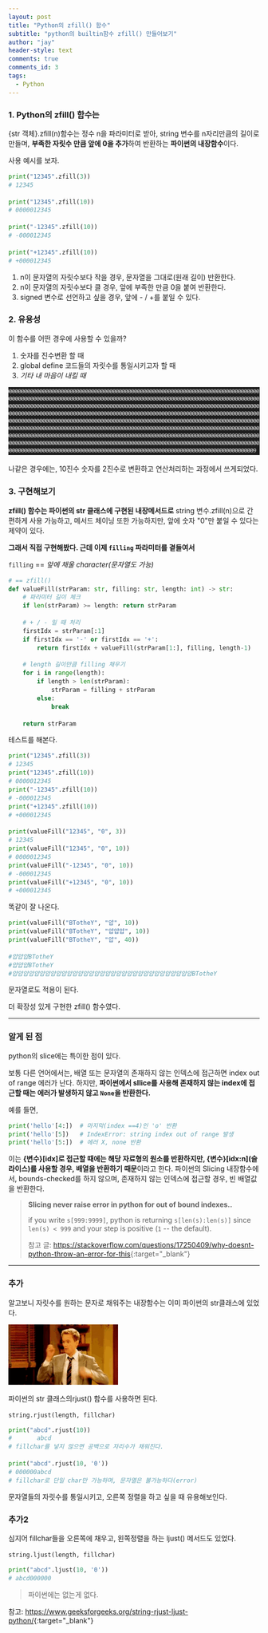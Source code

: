 ```yaml
---
layout: post
title: "Python의 zfill() 함수"
subtitle: "python의 builtin함수 zfill() 만들어보기"
author: "jay"
header-style: text
comments: true
comments_id: 3
tags:
  - Python
---
```


### 1. Python의 zfill() 함수는

{str 객체}.zfill(n)함수는 정수 n을 파라미터로 받아, string 변수를 n자리만큼의 길이로 만들며, **부족한 자릿수 만큼 앞에 0을 추가**하여 반환하는 **파이썬의 내장함수**이다.

사용 예시를 보자.

```python
print("12345".zfill(3))
# 12345

print("12345".zfill(10))
# 0000012345

print("-12345".zfill(10))
# -000012345

print("+12345".zfill(10))
# +000012345
```

1. n이 문자열의 자릿수보다 작을 경우, 문자열을 그대로(원래 길이) 반환한다.
2. n이 문자열의 자릿수보다 클 경우, 앞에 부족한 만큼 0을 붙여 반환한다.
3. signed 변수로 선언하고 싶을 경우, 앞에 \- / +를 붙일 수 있다.

### 2. 유용성

이 함수를 어떤 경우에 사용할 수 있을까?

1. 숫자를 진수변환 할 때
2. global define 코드들의 자릿수를 통일시키고자 할 때
3. *기타 내 마음이 내킬 때*

![000009](\img\in-post\000009.png)

나같은 경우에는, 10진수 숫자를 2진수로 변환하고 연산처리하는 과정에서 쓰게되었다.

### 3. 구현해보기

**zfill() 함수는 파이썬의 str 클래스에 구현된 내장메서드로** string 변수.zfill(n)으로 간편하게 사용 가능하고, 메서드 체이닝 또한 가능하지만, 앞에 숫자 "0"만 붙일 수 있다는 제약이 있다.

**그래서 직접 구현해봤다. 근데 이제 `filling` 파라미터를 곁들여서**

`filling` == *앞에 채울 character(문자열도 가능)*

```python
# == zfill()
def valueFill(strParam: str, filling: str, length: int) -> str:
    # 파라미터 길이 체크
    if len(strParam) >= length: return strParam

    # + / - 일 때 처리
    firstIdx = strParam[:1]
    if firstIdx == '-' or firstIdx == '+':
        return firstIdx + valueFill(strParam[1:], filling, length-1)
    
    # length 길이만큼 filling 채우기
    for i in range(length):
        if length > len(strParam):
            strParam = filling + strParam
        else:
            break
    
    return strParam
```

테스트를 해본다.

```python
print("12345".zfill(3))
# 12345
print("12345".zfill(10))
# 0000012345
print("-12345".zfill(10))
# -000012345
print("+12345".zfill(10))
# +000012345

print(valueFill("12345", "0", 3))
# 12345
print(valueFill("12345", "0", 10))
# 0000012345
print(valueFill("-12345", "0", 10))
# -000012345
print(valueFill("+12345", "0", 10))
# +000012345
```

똑같이 잘 나온다.

```python
print(valueFill("BTotheY", "얍", 10))
print(valueFill("BTotheY", "얍얍얍", 10))
print(valueFill("BTotheY", "얍", 40))

#얍얍얍BTotheY
#얍얍얍BTotheY
#얍얍얍얍얍얍얍얍얍얍얍얍얍얍얍얍얍얍얍얍얍얍얍얍얍얍얍얍얍얍얍얍얍BTotheY
```

문자열로도 적용이 된다.



더 확장성 있게 구현한 zfill() 함수였다.

---

### 알게 된 점

python의 slice에는 특이한 점이 있다.

보통 다른 언어에서는, 배열 또는 문자열의 존재하지 않는 인덱스에 접근하면 index out of range 에러가 난다. 하지만, **파이썬에서 sllice를 사용해 존재하지 않는 index에 접근할 때는 에러가 발생하지 않고 `None`을 반환한다.**

예를 들면,

```python
print('hello'[4:])	# 마지막(index ==4)인 'o' 반환
print('hello'[5])	# IndexError: string index out of range 발생
print('hello'[5:])	# 에러 X, none 반환
```

이는 **{변수}[idx]로 접근할 때에는 해당 자료형의 원소를 반환하지만, {변수}[idx:n]\(슬라이스)를 사용할 경우, 배열을 반환하기 때문**이라고 한다. 파이썬의 Slicing 내장함수에서, bounds-checked를 하지 않으며, 존재하지 않는 인덱스에 접근할 경우, 빈 배열값을 반환한다.

> 
>
> **Slicing never raise error in python for out of bound indexes..**
>
> if you write `s[999:9999]`, python is returning `s[len(s):len(s)]` since `len(s) < 999` and your step is positive (`1` -- the default).
>
> 
>
> 참고 글: <https://stackoverflow.com/questions/17250409/why-doesnt-python-throw-an-error-for-this>{:target="_blank"}



---

### 추가

알고보니 자릿수를 원하는 문자로 채워주는 내장함수는 이미 파이썬의 str클래스에 있었다.

![neil-patrick-harris-mind-blowing](\img\in-post\neil-patrick-harris-mind-blowing.gif)

파이썬의 str 클래스의rjust() 함수를 사용하면 된다.

`string.rjust(length, fillchar)`

```python
print("abcd".rjust(10))
#       abcd
# fillchar를 넣지 않으면 공백으로 자리수가 채워진다.

print("abcd".rjust(10, '0'))
# 000000abcd
# fillchar로 단일 char만 가능하며, 문자열은 불가능하다(error)
```

문자열들의 자릿수를 통일시키고, 오른쪽 정렬을 하고 싶을 때 유용해보인다.

### 추가2

심지어 fillchar들을 오른쪽에 채우고, 왼쪽정렬을 하는 ljust() 메서드도 있었다.

`string.ljust(length, fillchar)`

```python
print("abcd".ljust(10, '0'))
# abcd000000
```



> 파이썬에는 없는게 없다.



참고: <https://www.geeksforgeeks.org/string-rjust-ljust-python/>{:target="_blank"}
